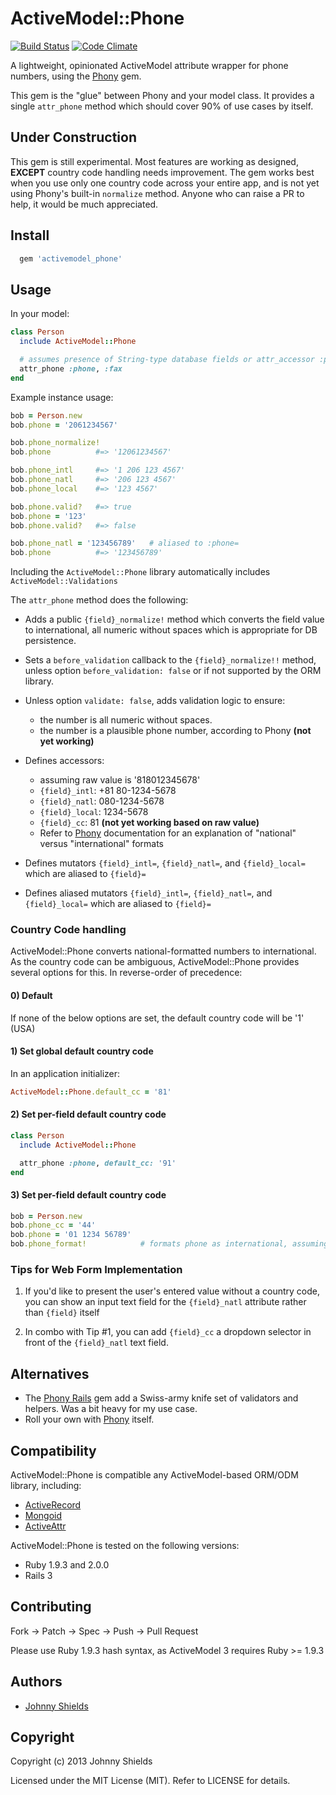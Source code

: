 # ActiveModel::Phone
[![Build Status](https://secure.travis-ci.org/johnnyshields/activemodel_phone.png)](https://travis-ci.org/johnnyshields/activemodel_phone)
[![Code Climate](https://codeclimate.com/github/johnnyshields/activemodel_phone.png)](https://codeclimate.com/github/johnnyshields/activemodel_phone)

A lightweight, opinionated ActiveModel attribute wrapper for phone numbers, using the [Phony](https://github.com/floere/phony) gem.

This gem is the "glue" between Phony and your model class. It provides a single `attr_phone` method which should cover 90% of use cases by itself.


## Under Construction

This gem is still experimental. Most features are working as designed, **EXCEPT** country code handling needs improvement.
The gem works best when you use only one country code across your entire app, and is not yet using
Phony's built-in `normalize` method. Anyone who can raise a PR to help, it would be much appreciated.


## Install

```ruby
  gem 'activemodel_phone'
```

## Usage

In your model:

```ruby
class Person
  include ActiveModel::Phone

  # assumes presence of String-type database fields or attr_accessor :phone and :fax
  attr_phone :phone, :fax
end
```

Example instance usage:

```ruby
bob = Person.new
bob.phone = '2061234567'

bob.phone_normalize!
bob.phone          #=> '12061234567'

bob.phone_intl     #=> '1 206 123 4567'
bob.phone_natl     #=> '206 123 4567'
bob.phone_local    #=> '123 4567'

bob.phone.valid?   #=> true
bob.phone = '123'
bob.phone.valid?   #=> false

bob.phone_natl = '123456789'   # aliased to :phone=
bob.phone          #=> '123456789'
```

Including the `ActiveModel::Phone` library automatically includes `ActiveModel::Validations`

The `attr_phone` method does the following:

* Adds a public `{field}_normalize!` method which converts the field value to international, all numeric without spaces which is appropriate for DB persistence.

* Sets a `before_validation` callback to the `{field}_normalize!!` method, unless option `before_validation: false` or if not supported by the ORM library.

* Unless option `validate: false`, adds validation logic to ensure:
   * the number is all numeric without spaces.
   * the number is a plausible phone number, according to Phony **(not yet working)**

* Defines accessors:
   * assuming raw value is '818012345678'
   * `{field}_intl`: +81 80-1234-5678
   * `{field}_natl`: 080-1234-5678
   * `{field}_local`: 1234-5678
   * `{field}_cc`: 81 **(not yet working based on raw value)**
   * Refer to [Phony](https://github.com/floere/phony) documentation for an explanation of "national" versus "international" formats

* Defines mutators `{field}_intl=`, `{field}_natl=`, and `{field}_local=` which are aliased to `{field}=`

* Defines aliased mutators `{field}_intl=`, `{field}_natl=`, and `{field}_local=` which are aliased to `{field}=`


### Country Code handling

ActiveModel::Phone converts national-formatted numbers to international. As the country code can be ambiguous, ActiveModel::Phone
provides several options for this. In reverse-order of precedence:

#### 0) Default

If none of the below options are set, the default country code will be '1' (USA)

#### 1) Set global default country code

In an application initializer:

```ruby
ActiveModel::Phone.default_cc = '81'
```

#### 2) Set per-field default country code

```ruby
class Person
  include ActiveModel::Phone

  attr_phone :phone, default_cc: '91'
end
```

#### 3) Set per-field default country code

```ruby
bob = Person.new
bob.phone_cc = '44'
bob.phone = '01 1234 56789'
bob.phone_format!            # formats phone as international, assuming country code of 44
```

### Tips for Web Form Implementation

1. If you'd like to present the user's entered value without a country code, you can show an input text field for the `{field}_natl` attribute rather than `{field}` itself

2. In combo with Tip #1, you can add `{field}_cc` a dropdown selector in front of the `{field}_natl` text field.


## Alternatives

* The [Phony Rails](https://github.com/joost/phony_rails) gem add a Swiss-army knife set of validators and helpers. Was a bit heavy for my use case.
* Roll your own with [Phony](https://github.com/floere/phony) itself.


## Compatibility

ActiveModel::Phone is compatible any ActiveModel-based ORM/ODM library, including:

* [ActiveRecord](https://github.com/rails/rails/tree/master/activerecord)
* [Mongoid](https://github.com/mongoid/mongoid)
* [ActiveAttr](https://github.com/cgriego/active_attr)

ActiveModel::Phone is tested on the following versions:

* Ruby 1.9.3 and 2.0.0
* Rails 3


## Contributing

Fork -> Patch -> Spec -> Push -> Pull Request

Please use Ruby 1.9.3 hash syntax, as ActiveModel 3 requires Ruby >= 1.9.3


## Authors

* [Johnny Shields](https://github.com/johnnyshields)


## Copyright

Copyright (c) 2013 Johnny Shields

Licensed under the MIT License (MIT). Refer to LICENSE for details.
